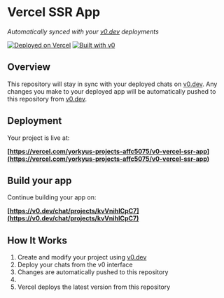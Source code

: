 # Vercel SSR App

*Automatically synced with your [v0.dev](https://v0.dev) deployments*

[![Deployed on Vercel](https://img.shields.io/badge/Deployed%20on-Vercel-black?style=for-the-badge&logo=vercel)](https://vercel.com/yorkyus-projects-affc5075/v0-vercel-ssr-app)
[![Built with v0](https://img.shields.io/badge/Built%20with-v0.dev-black?style=for-the-badge)](https://v0.dev/chat/projects/kvVnihICpC7)

## Overview

This repository will stay in sync with your deployed chats on [v0.dev](https://v0.dev).
Any changes you make to your deployed app will be automatically pushed to this repository from [v0.dev](https://v0.dev).

## Deployment

Your project is live at:

**[https://vercel.com/yorkyus-projects-affc5075/v0-vercel-ssr-app](https://vercel.com/yorkyus-projects-affc5075/v0-vercel-ssr-app)**

## Build your app

Continue building your app on:

**[https://v0.dev/chat/projects/kvVnihICpC7](https://v0.dev/chat/projects/kvVnihICpC7)**

## How It Works

1. Create and modify your project using [v0.dev](https://v0.dev)
2. Deploy your chats from the v0 interface
3. Changes are automatically pushed to this repository
4. 
5. Vercel deploys the latest version from this repository
